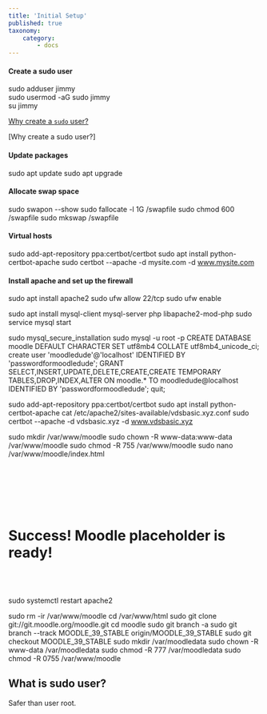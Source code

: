 ```yaml
---
title: 'Initial Setup'
published: true
taxonomy:
    category:
        - docs
---
```


#### Create a sudo user 
sudo adduser jimmy  
sudo usermod -aG sudo jimmy  
su jimmy  

<a href="#sudo"> Why create a <code>sudo</code> user?</a>

[Why create a sudo user?] <a id="#sudo1"></a>

#### Update packages
sudo apt update 
sudo apt upgrade


#### Allocate swap space
sudo swapon --show
sudo fallocate -l 1G /swapfile 
sudo chmod 600 /swapfile
sudo mkswap /swapfile 

#### Virtual hosts
sudo add-apt-repository ppa:certbot/certbot 
sudo apt install python-certbot-apache 
sudo certbot --apache -d mysite.com -d www.mysite.com

#### Install apache and set up the firewall
sudo apt install apache2
sudo ufw allow 22/tcp
sudo ufw enable


sudo apt install mysql-client mysql-server php libapache2-mod-php
sudo service mysql start


sudo mysql_secure_installation 
sudo mysql -u root -p 
CREATE DATABASE moodle DEFAULT CHARACTER SET utf8mb4 COLLATE utf8mb4_unicode_ci;
create user 'moodledude'@'localhost' IDENTIFIED BY 'passwordformoodledude';
GRANT SELECT,INSERT,UPDATE,DELETE,CREATE,CREATE TEMPORARY TABLES,DROP,INDEX,ALTER ON moodle.* TO moodledude@localhost IDENTIFIED BY 'passwordformoodledude';
quit;


sudo add-apt-repository ppa:certbot/certbot 
sudo apt install python-certbot-apache 
cat /etc/apache2/sites-available/vdsbasic.xyz.conf 
sudo certbot --apache -d vdsbasic.xyz -d www.vdsbasic.xyz

sudo mkdir /var/www/moodle 
sudo chown -R www-data:www-data /var/www/moodle
sudo chmod -R 755 /var/www/moodle
sudo nano /var/www/moodle/index.html
<html><br>
    <head><br>
        <title> Moodle placeholder</title><br>
    </head><br>
    <body><br>
        <h1>Success! Moodle placeholder is ready!</h1><br>
    </body><br>
</html><br>
sudo systemctl restart apache2 

sudo rm -ir /var/www/moodle 
cd /var/www/html
sudo git clone git://git.moodle.org/moodle.git 
cd moodle 
sudo git branch -a 
sudo git branch --track MOODLE_39_STABLE origin/MOODLE_39_STABLE
sudo git checkout MOODLE_39_STABLE 
sudo mkdir /var/moodledata
sudo chown -R www-data /var/moodledata
sudo chmod -R 777 /var/moodledata
sudo chmod -R 0755 /var/www/moodle 

## What is sudo user? <a id="sudo"></a>
Safer than user root.

